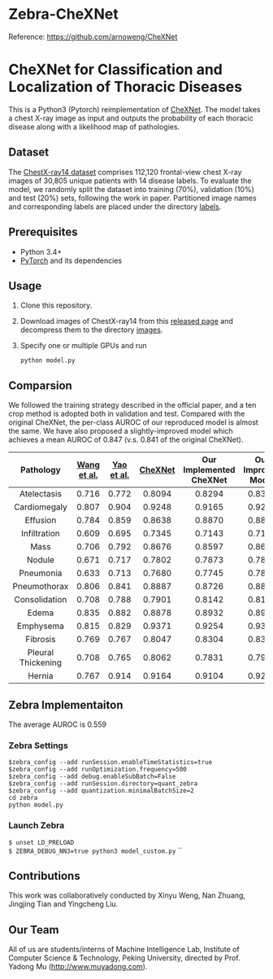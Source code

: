 # Zebra-CheXNet

Reference: https://github.com/arnoweng/CheXNet

# CheXNet for Classification and Localization of Thoracic Diseases

This is a Python3 (Pytorch) reimplementation of [CheXNet](https://stanfordmlgroup.github.io/projects/chexnet/). The model takes a chest X-ray image as input and outputs the probability of each thoracic disease along with a likelihood map of pathologies.


## Dataset

The [ChestX-ray14 dataset](http://openaccess.thecvf.com/content_cvpr_2017/papers/Wang_ChestX-ray8_Hospital-Scale_Chest_CVPR_2017_paper.pdf) comprises 112,120 frontal-view chest X-ray images of 30,805 unique patients with 14 disease labels. To evaluate the model, we randomly split the dataset into training (70%), validation (10%) and test (20%) sets, following the work in paper. Partitioned image names and corresponding labels are placed under the directory [labels](./ChestX-ray14/labels).

## Prerequisites

- Python 3.4+
- [PyTorch](http://pytorch.org/) and its dependencies

## Usage

1. Clone this repository.

2. Download images of ChestX-ray14 from this [released page](https://nihcc.app.box.com/v/ChestXray-NIHCC) and decompress them to the directory [images](./ChestX-ray14/images).

3. Specify one or multiple GPUs and run

   `python model.py`

## Comparsion

We followed the training strategy described in the official paper, and a ten crop method is adopted both in validation and test. Compared with the original CheXNet, the per-class AUROC of our reproduced model is almost the same. We have also proposed a slightly-improved model which achieves a mean AUROC of 0.847 (v.s. 0.841 of the original CheXNet).

|     Pathology      | [Wang et al.](https://arxiv.org/abs/1705.02315) | [Yao et al.](https://arxiv.org/abs/1710.10501) | [CheXNet](https://arxiv.org/abs/1711.05225) | Our Implemented CheXNet | Our Improved Model | Zebra Implementaiton |
| :----------------: | :--------------------------------------: | :--------------------------------------: | :--------------------------------------: | :---------------------: | :----------------: | :----------------: |
|    Atelectasis     |                  0.716                   |                  0.772                   |                  0.8094                  |         0.8294          |       0.8311       | 0.6138 |
|    Cardiomegaly    |                  0.807                   |                  0.904                   |                  0.9248                  |         0.9165          |       0.9220       | 0.5337 |
|      Effusion      |                  0.784                   |                  0.859                   |                  0.8638                  |         0.8870          |       0.8891       | 0.8328 |
|    Infiltration    |                  0.609                   |                  0.695                   |                  0.7345                  |         0.7143          |       0.7146       | 0.3729 |
|        Mass        |                  0.706                   |                  0.792                   |                  0.8676                  |         0.8597          |       0.8627       | 0.3908 |
|       Nodule       |                  0.671                   |                  0.717                   |                  0.7802                  |         0.7873          |       0.7883       | 0.6040 |
|     Pneumonia      |                  0.633                   |                  0.713                   |                  0.7680                  |         0.7745          |       0.7820       | 0.5178 |
|    Pneumothorax    |                  0.806                   |                  0.841                   |                  0.8887                  |         0.8726          |       0.8844       | 0.6200 |
|   Consolidation    |                  0.708                   |                  0.788                   |                  0.7901                  |         0.8142          |       0.8148       | 0.6152 |
|       Edema        |                  0.835                   |                  0.882                   |                  0.8878                  |         0.8932          |       0.8992       | 0.6514 |
|     Emphysema      |                  0.815                   |                  0.829                   |                  0.9371                  |         0.9254          |       0.9343       | 0.3718 |
|      Fibrosis      |                  0.769                   |                  0.767                   |                  0.8047                  |         0.8304          |       0.8385       | 0.7409 |
| Pleural Thickening |                  0.708                   |                  0.765                   |                  0.8062                  |         0.7831          |       0.7914       | 0.5483 |
|       Hernia       |                  0.767                   |                  0.914                   |                  0.9164                  |         0.9104          |       0.9206       | 0.41044 |


## Zebra Implementaiton
The average AUROC is 0.559

### Zebra Settings
`$zebra_config --add runSession.enableTimeStatistics=true` \
`$zebra_config --add runOptimization.frequency=500` \
`$zebra_config --add debug.enableSubBatch=False` \
`$zebra_config --add runSession.directory=quant_zebra` \
`$zebra_config --add quantization.minimalBatchSize=2` \
`cd zebra` \
`python model.py`

### Launch Zebra
`$ unset LD_PRELOAD` \
`$ ZEBRA_DEBUG_NN3=true python3 model_custom.py`
``

## Contributions

This work was collaboratively conducted by Xinyu Weng, Nan Zhuang, Jingjing Tian and Yingcheng Liu.

## Our Team

All of us are students/interns of Machine Intelligence Lab, Institute of Computer Science & Technology, Peking University, directed by Prof. Yadong Mu (http://www.muyadong.com).
